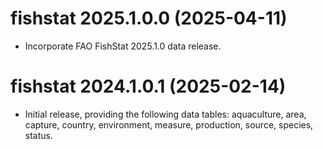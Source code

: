 # fishstat 2025.1.0.0 (2025-04-11)

* Incorporate FAO FishStat 2025.1.0 data release.




# fishstat 2024.1.0.1 (2025-02-14)

* Initial release, providing the following data tables: aquaculture, area,
  capture, country, environment, measure, production, source, species, status.

